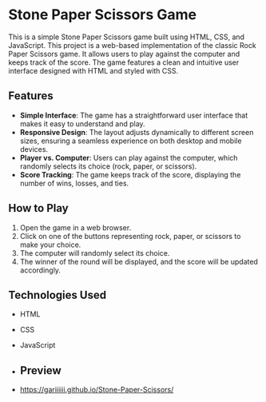 # Stone Paper Scissors Game

This is a simple Stone Paper Scissors game built using HTML, CSS, and JavaScript. This project is a web-based implementation of the classic Rock Paper Scissors game. It allows users to play against the computer and keeps track of the score. The game features a clean and intuitive user interface designed with HTML and styled with CSS.

## Features

- **Simple Interface**: The game has a straightforward user interface that makes it easy to understand and play.
- **Responsive Design**: The layout adjusts dynamically to different screen sizes, ensuring a seamless experience on both desktop and mobile devices.
- **Player vs. Computer**: Users can play against the computer, which randomly selects its choice (rock, paper, or scissors).
- **Score Tracking**: The game keeps track of the score, displaying the number of wins, losses, and ties.

## How to Play

1. Open the game in a web browser.
2. Click on one of the buttons representing rock, paper, or scissors to make your choice.
3. The computer will randomly select its choice.
4. The winner of the round will be displayed, and the score will be updated accordingly.

## Technologies Used

- HTML
- CSS
- JavaScript

- ## Preview
- https://gariiiiii.github.io/Stone-Paper-Scissors/
